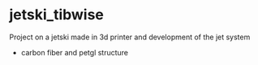 # jetski_tibwise
Project on a jetski made in 3d printer and development of the jet system

* carbon fiber and petgl structure
